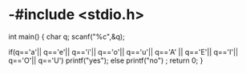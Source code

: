 # -#include <stdio.h>
int main() 
{
char q;
scanf("%c",&q);

if(q=='a'|| q=='e'|| q=='i'|| q=='o'|| q=='u'|| q=='A' || q=='E'|| q=='I'|| q=='O'|| q=='U')
printf("yes");
else
printf("no") ;
return 0;
}
